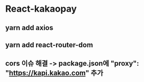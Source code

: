 # React-kakaopay

## yarn add axios
## yarn add react-router-dom
## cors 이슈 해결 -> package.json에 "proxy": "https://kapi.kakao.com" 추가

